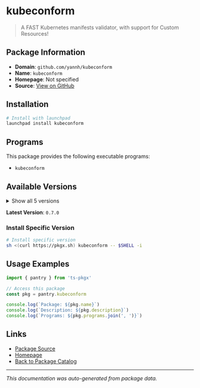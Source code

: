 # kubeconform

> A FAST Kubernetes manifests validator, with support for Custom Resources!

## Package Information

- **Domain**: `github.com/yannh/kubeconform`
- **Name**: `kubeconform`
- **Homepage**: Not specified
- **Source**: [View on GitHub](https://github.com/pkgxdev/pantry/tree/main/projects/github.com/yannh/kubeconform/package.yml)

## Installation

```bash
# Install with launchpad
launchpad install kubeconform
```

## Programs

This package provides the following executable programs:

- `kubeconform`

## Available Versions

<details>
<summary>Show all 5 versions</summary>

- `0.7.0`, `0.6.7`, `0.6.6`, `0.6.5`, `0.6.4`

</details>

**Latest Version**: `0.7.0`

### Install Specific Version

```bash
# Install specific version
sh <(curl https://pkgx.sh) kubeconform -- $SHELL -i
```

## Usage Examples

```typescript
import { pantry } from 'ts-pkgx'

// Access this package
const pkg = pantry.kubeconform

console.log(`Package: ${pkg.name}`)
console.log(`Description: ${pkg.description}`)
console.log(`Programs: ${pkg.programs.join(', ')}`)
```

## Links

- [Package Source](https://github.com/pkgxdev/pantry/tree/main/projects/github.com/yannh/kubeconform/package.yml)
- [Homepage](#)
- [Back to Package Catalog](../package-catalog.md)

---

*This documentation was auto-generated from package data.*
